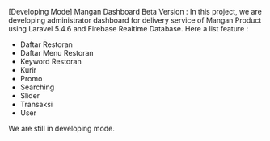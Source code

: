 [Developing Mode]
Mangan Dashboard Beta Version :
In this project, we are developing administrator dashboard for delivery service of Mangan Product using Laravel 5.4.6 and Firebase Realtime Database. Here a list feature :
- Daftar Restoran
- Daftar Menu Restoran
- Keyword Restoran
- Kurir
- Promo
- Searching
- Slider
- Transaksi
- User

We are still in developing mode.
